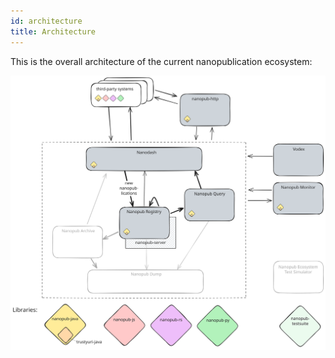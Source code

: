 ```yaml
---
id: architecture
title: Architecture
---
```


This is the overall architecture of the current nanopublication ecosystem:

<div style={{width: '100%', textAlign: "center"}}>
    <img src="/img/nanopub-architecture.svg" alt="Nanopublication" style={{maxWidth: '100%', maxHeight: '100%'}} />
</div>
